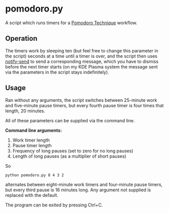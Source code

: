 # pomodoro.py

A script which runs timers for a [Pomodoro Technique](https://en.wikipedia.org/wiki/Pomodoro_Technique) workflow.

## Operation

The timers work by sleeping ten (but feel free to change this parameter in the script) seconds at a time until a timer is over, and the script then uses [notify-send](https://gitlab.gnome.org/GNOME/libnotify/) to send a corresponding message, which you have to dismiss before the next timer starts (on my KDE Plasma system the message sent via the parameters in the script stays indefinitely).

## Usage

Ran without any arguments, the script switches between 25-minute work and five-minute pause timers, but every fourth pause timer is four times that length, 20 minutes.

All of these parameters can be supplied via the command line.

**Command line arguments:**

1. Work timer length
2. Pause timer length
3. Frequency of long pauses (set to zero for no long pauses)
4. Length of long pauses (as a multiplier of short pauses)

So

```
python pomodoro.py 8 4 3 2
```

alternates between eight-minute work timers and four-minute pause timers, but every third pause is 16 minutes long. Any argument not supplied is replaced with the default.

The program can be exited by pressing Ctrl+C.
